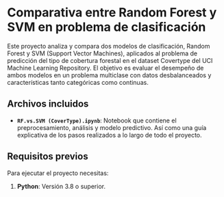 # Comparativa entre Random Forest y SVM en problema de clasificación

Este proyecto analiza y compara dos modelos de clasificación, Random Forest y SVM (Support Vector Machines), aplicados al problema de predicción del tipo de cobertura forestal en el dataset Covertype del UCI Machine Learning Repository. El objetivo es evaluar el desempeño de ambos modelos en un problema multiclase con datos desbalanceados y características tanto categóricas como continuas.
  
## Archivos incluidos

- **`RF.vs.SVM (CoverType).ipynb`**: Notebook que contiene el preprocesamiento, análisis y modelo predictivo. Así como una guía explicativa de los pasos realizados a lo largo de todo el proyecto.

## Requisitos previos

Para ejecutar el proyecto necesitas:

1. **Python**: Versión 3.8 o superior.


